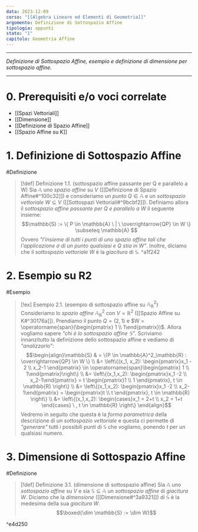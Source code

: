 ```yaml
---
data: 2023-12-09
corso: "[[Algebra Lineare ed Elementi di Geometria]]"
argomento: Definizione di Sottospazio Affine
tipologia: appunti
stato: "1"
capitolo: Geometria Affine
---
```

- - -
*Definizione di Sottospazio Affine, esempio e definizione di dimensione per sottospazio affine.*
- - -
# 0. Prerequisiti e/o voci correlate
- [[Spazi Vettoriali]]
- [[Dimensione]]
- [[Definizione di Spazio Affine]]
- [[Spazio Affine su K]]
# 1. Definizione di Sottospazio Affine
#Definizione 
> [!def] Definizione 1.1. (sottospazio affine passante per Q e parallelo a W)
> Sia $\mathbb{A}$ uno *spazio affine* su $V$ ([[Definizione di Spazio Affine#^100c32]]) e consideriamo un *punto* $Q \in \mathbb{A}$ e un *sottospazio vettoriale* $W \subseteq V$ ([[Sottospazi Vettoriali#^9bcbf2]]).
> Definiamo allora il *sottospazio affine passante per $Q$ e parallelo a $W$* il seguente insieme:
> $$\mathbb{S} := \{ P \in \mathbb{A} \ | \ \overrightarrow{QP} \in W \} \subseteq \mathbb{A} $$
> Ovvero *"l'insieme di tutti i punti di uno spazio affine tali che l'applicazione $\sigma$ di un punto qualsiasi e $Q$ stia in $W$"*.
> Inoltre, diciamo che il *sottospazio vettoriale* $W$ è la *giacitura* di $\mathbb{S}$.
^a1f242

# 2. Esempio su R2
#Esempio 
> [!ex] Esempio 2.1. (esempio di sottospazio affine su $\mathbb{A}^2_\mathbb{R}$)
> Consideriamo lo *spazio affine* $\mathbb{A}^2_\mathbb{R}$ con $V = \mathbb{R}^2$ ([[Spazio Affine su K#^30176a]]).
> Prendiamo il punto $Q = (2,1)$ e $W = \operatorname{span}(\begin{pmatrix} 1 \\ 1\end{pmatrix})$.
> Allora vogliamo sapere *"chi è lo sottospazio affine $\mathbb{S}$"*.
> Scriviamo innanzitutto la definizione dello sottospazio affine e vediamo di *"analizzarlo"*:
> $$\begin{align}\mathbb{S} & = \{P \in \mathbb{A}^2_\mathbb{R} : \overrightarrow{QP} \in W \} \\ &= \left\{(x_1, x_2): \begin{pmatrix}x_1 - 2 \\ x_2-1 \end{pmatrix} \in \operatorname{span}\begin{pmatrix} 1 \\ 1\end{pmatrix}\right\} \\ &= \left\{(x_1,x_2): \begin{pmatrix}x_1 -2 \\ x_2-1\end{pmatrix} = t \begin{pmatrix}1 \\ 1 \end{pmatrix}, t \in \mathbb{R} \right\} \\ &= \left\{(x_1,x_2): \begin{pmatrix}x_1 -2 \\ x_2-1\end{pmatrix} = \begin{pmatrix}t \\ t \end{pmatrix}, t \in \mathbb{R} \right\} \\ &= \left\{(x_1,x_2): \begin{cases}x_1 = 2+t \\ x_2 = 1+t \end{cases} \ , t \in \mathbb{R} \right\}  \end{align}$$
> Vedremo in seguito che questa è la *forma parametrica* della descrizione di un *sottospazio vettoriale* e questa ci permette di *"generare"* tutti i possibili punti di $\mathbb{S}$ che vogliamo, ponendo $t$ per un qualsiasi numero.
# 3. Dimensione di Sottospazio Affine
#Definizione 
> [!def] Definizione 3.1. (dimensione di sottospazio affine)
> Sia $\mathbb{A}$ uno *sottospazio affine* su $V$ e sia $\mathbb{S} \subseteq \mathbb{A}$ un *sottospazio affine* di *giacitura* $W$.
> Diciamo che la *dimensione* ([[Dimensione#^3a9321]]) di $\mathbb{S}$ è la medesima della sua *giacitura* $W$.
> $$\boxed{\dim \mathbb{S} := \dim W}$$

^e4d250

